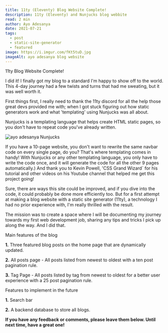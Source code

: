 ```yaml
---
title: 11ty (Eleventy) Blog Website Complete!
description: 11ty (Eleventy) and Nunjucks blog webbite
read: 2 min
author: Ayo Adesanya
date: 2021-07-21
tags:
  - post
  - static-site-generator
  - featured
image: https://i.imgur.com/fKt5tuD.jpg
imageAlt: ayo adesanya blog website
---
```


<div class="snippet__title text-gradient article-special-case bold">11ty Blog Website Complete!</div>

<p>I did it! I finally got my blog to a standard I'm happy to show off to the world. This 4-day journey had a few twists and turns that had me sweating, but it was well worth it.  </p>

<p>First things first, I really need to thank the 11ty discord for all the help those great devs provided me with; when I got stuck figuring out how static generators work and what 'templating' using Nunjucks was all about. </p>

<p>Nunjucks is a templating language that helps create HTML static pages, so you don't have to repeat code you've already written.</p>

<div class="image-block">

<img class="blog-img--2 picture" style="" src="https://i.imgur.com/7zTThYf.jpg" alt="ayo adesanya Nunjucks" title="ayo adesanya Nunjucks" />

</div>

<p>If you have a 10-page website, you don't want to rewrite the same navbar code on every single page, do you? That's where templating comes in handy! With Nunjucks or any other templating language, you only have to write the code once, and it will generate the code for all the other 9 pages automatically.) And thank you to Kevin Powell, 'CSS Grand Wizard` for his tutorial and other videos on his Youtube channel that helped me get this project going!  </p>

<p>Sure, there are ways this site could be improved, and if you dive into the code, it could probably be done more efficiently too. But for a first attempt at making a blog website with a static site generator (11ty),  a technology I had no prior experience with, I'm really thrilled with the result.  </p>

<p>The mission was to create a space where I will be documenting my journey towards my first web development job, sharing any tips and tricks I pick up along the way. And I did that. </p>

<div class="snippet__title text-gradient article-special-case bold">Main features of the blog</div>

<p><b>1.</b> Three featured blog posts on the home page that are dynamically updated.</p>

<p><b>2.</b> All posts page - All posts listed from newest to oldest with a ten post pagination rule.</p>

<p><b>3.</b> Tag Page - All posts listed by tag from newest to oldest for a better user experience with a 25 post pagination rule. </p>

<div class="snippet__title text-gradient article-special-case bold">Features to implement in the future</div>

<p><b>1.</b> Search bar</p>

<p><b>2.</b> A backend database to store all blogs. </p>

<p><b>If you have any feedback or comments, please leave them below. Until next time, have a great one! </b></p>
